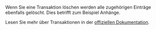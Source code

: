 Wenn Sie eine Transaktion löschen werden alle zugehörigen Einträge ebenfalls gelöscht. Dies betrifft zum Beispiel Anhänge.

Lesen Sie mehr über Transaktionen in der [offiziellen Dokumentation](https://docs.firefly-iii.org/concepts/transactions).